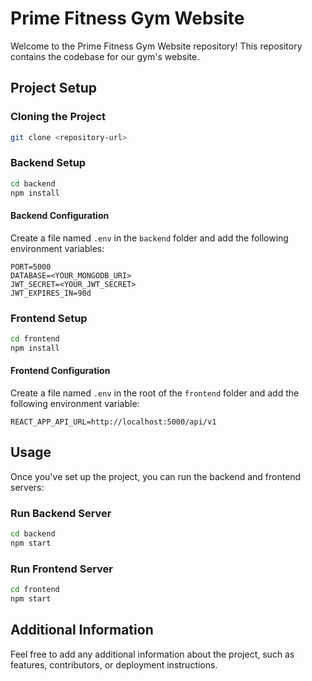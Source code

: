 # Prime Fitness Gym Website

Welcome to the Prime Fitness Gym Website repository! This repository contains the codebase for our gym's website.

## Project Setup

### Cloning the Project

```bash
git clone <repository-url>
```

### Backend Setup

```bash
cd backend
npm install
```

#### Backend Configuration

Create a file named `.env` in the `backend` folder and add the following environment variables:

```
PORT=5000
DATABASE=<YOUR_MONGODB_URI>
JWT_SECRET=<YOUR_JWT_SECRET>
JWT_EXPIRES_IN=90d
```

### Frontend Setup

```bash
cd frontend
npm install
```

#### Frontend Configuration

Create a file named `.env` in the root of the `frontend` folder and add the following environment variable:

```
REACT_APP_API_URL=http://localhost:5000/api/v1
```

## Usage

Once you've set up the project, you can run the backend and frontend servers:

### Run Backend Server

```bash
cd backend
npm start
```

### Run Frontend Server

```bash
cd frontend
npm start
```

## Additional Information

Feel free to add any additional information about the project, such as features, contributors, or deployment instructions.

